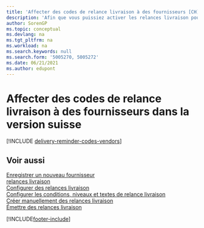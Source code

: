 ```yaml
---
title: 'Affecter des codes de relance livraison à des fournisseurs [CH]'
description: 'Afin que vous puissiez activer les relances livraison pour les achats en retard, vous devez affecter des conditions de relance livraison à des fournisseurs dans la version suisse.'
author: SorenGP
ms.topic: conceptual
ms.devlang: na
ms.tgt_pltfrm: na
ms.workload: na
ms.search.keywords: null
ms.search.form: '5005270, 5005272'
ms.date: 06/21/2021
ms.author: edupont
---
```

# <a name="assign-delivery-reminder-codes-to-vendors-in-the-swiss-version"></a>Affecter des codes de relance livraison à des fournisseurs dans la version suisse

[!INCLUDE [delivery-reminder-codes-vendors](../includes/ATCHDE/delivery-reminder-codes-vendors.md)]

## <a name="see-also"></a>Voir aussi

[Enregistrer un nouveau fournisseur](../../purchasing-how-register-new-vendors.md)  
[relances livraison](delivery-reminders.md)  
[Configurer des relances livraison](how-to-set-up-delivery-reminders.md)  
[Configurer les conditions, niveaux et textes de relance livraison](how-to-set-up-delivery-reminder-terms-levels-and-text.md)  
[Créer manuellement des relances livraison](how-to-create-delivery-reminders-manually.md)  
[Émettre des relances livraison](how-to-issue-delivery-reminders.md)  


[!INCLUDE[footer-include](../../includes/footer-banner.md)]
